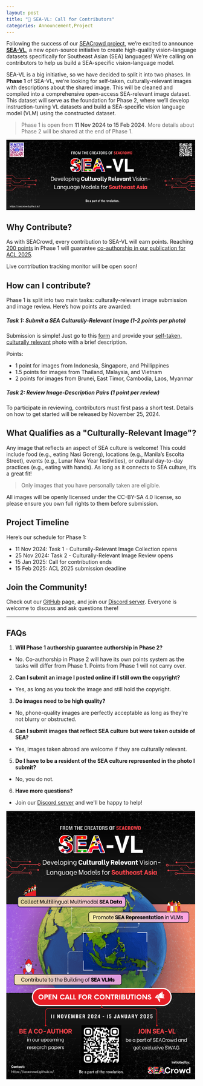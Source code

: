 ```yaml
---
layout: post
title: "🚨 SEA-VL: Call for Contributors"
categories: Announcement,Project
---
```


Following the success of our [SEACrowd project](https://seacrowd.github.io/seacrowd-emnlp-2024/), we’re excited to announce [**SEA-VL**](https://seacrowd.github.io/seavl-launch/), a new open-source initiative to create high-quality vision-language datasets specifically for Southeast Asian (SEA) languages! We’re calling on contributors to help us build a SEA-specific vision-language model.

SEA-VL is a big initiative, so we have decided to split it into two phases. In **Phase 1** of SEA-VL, we’re looking for self-taken, culturally-relevant images with descriptions about the shared image. This will be cleaned and compiled into a comprehensive open-access SEA-relevant image dataset. This dataset will serve as the foundation for Phase 2, where we’ll develop instruction-tuning VL datasets and build a SEA-specific vision language model (VLM) using the constructed dataset.

> Phase 1 is open from **11 Nov 2024 to 15 Feb 2024**. More details about Phase 2 will be shared at the end of Phase 1.

<img width="500" alt="SEA-VL Banner" src="https://github.com/SEACrowd/seacrowd.github.io/blob/master/images/SEA-VL/seavl-banner.png?raw=true">

## Why Contribute?

As with SEACrowd, every contribution to SEA-VL will earn points. Reaching <u>200 points</u> in Phase 1 will guarantee <u>co-authorship in our publication for ACL 2025</u>.

Live contribution tracking monitor will be open soon!

## How can I contribute?

Phase 1 is split into two main tasks: culturally-relevant image submission and image review. Here’s how points are awarded:

##### Task 1: Submit a SEA Culturally-Relevant Image (1-2 points per photo)

Submission is simple! Just go to this [form](https://docs.google.com/forms/d/e/1FAIpQLScHKqaNlh-SvTD75AtWKkNhFvPNXXDy1eFyrqy3XGXq7M15Vw/viewform) and provide your <u>self-taken, culturally relevant</u> photo with a brief description.

Points:
- 1 point for images from Indonesia, Singapore, and Phillippines
- 1.5 points for images from Thailand, Malaysia, and Vietnam
- 2 points for images from Brunei, East Timor, Cambodia, Laos, Myanmar

##### Task 2: Review Image-Description Pairs (1 point per review)

To participate in reviewing, contributors must first pass a short test. Details on how to get started will be released by November 25, 2024.

## What Qualifies as a "Culturally-Relevant Image"?

Any image that reflects an aspect of SEA culture is welcome! This could include food (e.g., eating Nasi Goreng), locations (e.g., Manila’s Escolta Street), events (e.g., Lunar New Year festivities), or cultural day-to-day practices (e.g., eating with hands). As long as it connects to SEA culture, it’s a great fit!

> Only images that you have personally taken are eligible.

All images will be openly licensed under the CC-BY-SA 4.0 license, so please ensure you own full rights to them before submission.

## Project Timeline

Here’s our schedule for Phase 1:

- 11 Nov 2024: Task 1 - Culturally-Relevant Image Collection opens
- 25 Nov 2024: Task 2 - Culturally-Relevant Image Review opens
- 15 Jan 2025: Call for contribution ends
- 15 Feb 2025: ACL 2025 submission deadline

## Join the Community!

Check out our [GitHub](https://github.com/SEACrowd) page, and join our [Discord server](https://discord.gg/XXRHFuvkTA). Everyone is welcome to discuss and ask questions there!

---

## FAQs
1. **Will Phase 1 authorship guarantee authorship in Phase 2?**
- No. Co-authorship in Phase 2 will have its own points system as the tasks will differ from Phase 1. Points from Phase 1 will not carry over.
2. **Can I submit an image I posted online if I still own the copyright?**
- Yes, as long as you took the image and still hold the copyright.
3. **Do images need to be high quality?**
- No, phone-quality images are perfectly acceptable as long as they're not blurry or obstructed.
4. **Can I submit images that reflect SEA culture but were taken outside of SEA?**
- Yes, images taken abroad are welcome if they are culturally relevant.
5. **Do I have to be a resident of the SEA culture represented in the photo I submit?**
- No, you do not.
6. **Have more questions?**
- Join our [Discord server](https://discord.gg/XXRHFuvkTA) and we'll be happy to help!

<img width="500" alt="SEA-VL Poster" src="https://github.com/SEACrowd/seacrowd.github.io/blob/master/images/SEA-VL/seavl-poster.png?raw=true">
